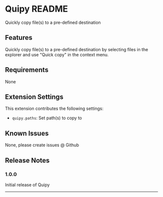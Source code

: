 # Quipy README

Quickly copy file(s) to a pre-defined destination

## Features

Quickly copy file(s) to a pre-defined destination by selecting files in the explorer and use "Quick copy" in the context menu.

<!-- \!\[feature X\]\(images/feature-x.png\) -->

<!-- > Tip: Many popular extensions utilize animations. This is an excellent way to show off your extension! We recommend short, focused animations that are easy to follow. -->

## Requirements

None

## Extension Settings

This extension contributes the following settings:

-   `quipy.paths`: Set path(s) to copy to

## Known Issues

None, please create issues @ Github

## Release Notes

### 1.0.0

Initial release of Quipy

---

<!-- ## Working with Markdown

**Note:** You can author your README using Visual Studio Code. Here are some useful editor keyboard shortcuts:

-   Split the editor (`Cmd+\` on macOS or `Ctrl+\` on Windows and Linux)
-   Toggle preview (`Shift+CMD+V` on macOS or `Shift+Ctrl+V` on Windows and Linux)
-   Press `Ctrl+Space` (Windows, Linux) or `Cmd+Space` (macOS) to see a list of Markdown snippets

### For more information

-   [Visual Studio Code's Markdown Support](http://code.visualstudio.com/docs/languages/markdown)
-   [Markdown Syntax Reference](https://help.github.com/articles/markdown-basics/)

**Enjoy!** -->
